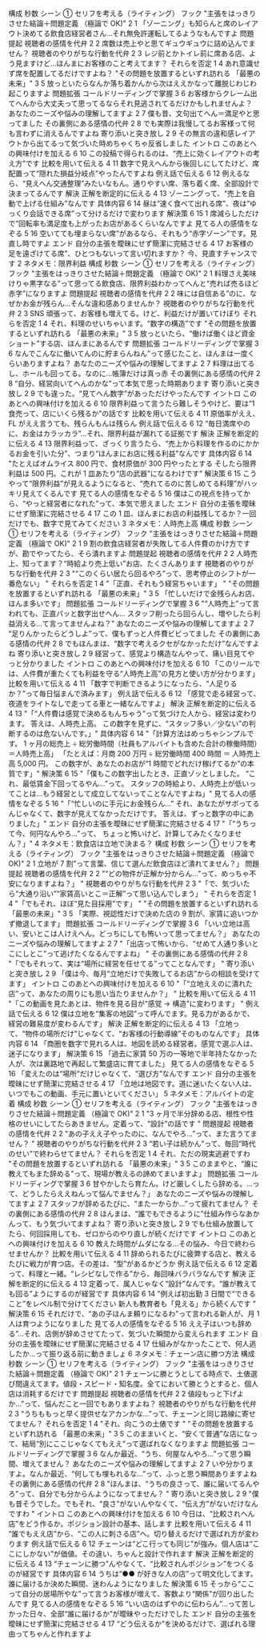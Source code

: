 構成 秒数 シーン ① セリフを考える（ライティング）
フック "主張をはっきりさせた結論＋問題定義
（極論で OK)" 2 1 「ゾーニング」も知らんと席のレイアウト決めてる飲食店経営者さん…それ無免許運転してるようなもんですよ
問題提起 視聴者の感情を代弁 2 2 席数は売上やと思てギュウギュウに詰め込んでません？
視聴者のやりがちな行動を代弁 2 3 レジ前とかトイレ前に席ある店、よう見ますけど…ほんまにお客様のこと考えてます？
それらを否定 1 4 あれ意識せず席を配置してるだけですよね？
"その問題を放置するといずれ訪れる
「最悪の未来」" 3 5 放っといたらなんか落ち着かんから次はええかなって離脱じわじわ起こりますよ
問題拡張 コールドリーディングで掌握 3 6 お客様からクレーム出てへんから大丈夫って思ってるならそれ見逃されてるだけかもしれませんよ？
あなたのニーズや悩みの理解してますよ 2 7 僕も昔、文句出てへん＝満足やと思ってました
その裏側にある感情の代弁 2 8 でも実際は我慢してるお客様って何も言わずに消えるんですよね
寄り添いと突き放し 2 9 その無言の違和感レイアウトから出てるって気づいた時めちゃくちゃ反省しました
イントロ このあとへの興味付けを加える 6 10 この投稿で得られるのは、“売上に効くレイアウトの考え方”です
比較を用いて伝える 4 11 数字で見えへんから後回しにしてたけど、席配置って“隠れた損益分岐点”やったんですよね
例え話で伝える 6 12 例えるなら、“見えへん交通整理”みたいなもん。通りやすい席、落ち着く席、全部設計で決まってるんです
解決 正解を断定的に伝える 4 13 ゾーニングって、“売上を自動で上げる仕組み”なんです
具体内容 6 14 昼は“速く食べて出れる席”、夜は“ゆっくり会話できる席”って分けるだけで変わります
解決策 6 15 1 席減らしただけで“回転率も満足度も上がったお店があるくらいなんですよ
見てる人の感情をなぞる 5 16 空いてても埋まらない席”があるなら、それもう“赤字ゾーン”です。見直し時ですよ
エンド 自分の主張を曖昧にせず簡潔に完結させる 4 17 お客様の足を遠ざけてる席”、ひとつもないって言い切れますか？ 今、見直すチャンスです
2 ネタメモ：限界利益
構成 秒数 シーン ① セリフを考える（ライティング）
フック "主張をはっきりさせた結論＋問題定義
（極論で OK)" 2 1 料理さえ美味けりゃ黒字なる”って思ってる飲食店、限界利益わかってへんと“売れば売るほど赤字”になりますよ
問題提起 視聴者の感情を代弁 2 2 味には自信ある”のに、なぜかお金が残らん…そんな違和感ありませんか？
視聴者のやりがちな行動を代弁 2 3 SNS 頑張って、お客様も増えてる。けど、利益だけが置いてけぼり
それらを否定 1 4 それ、料理のせいちゃいます。“数字の構造”です
"その問題を放置するといずれ訪れる
「最悪の未来」" 3 5 放っといたら、“働けば働くほど資金ショート”する店、ほんまにあるんです
問題拡張 コールドリーディングで掌握 3 6 なんでこんなに働いてんのに貯まらんねん”って感じたこと、ほんまは一度くらいありますよね？
あなたのニーズや悩みの理解してますよ 2 7 料理は出てるし、ホールも回ってる。なのに…帳簿だけは真っ赤
その裏側にある感情の代弁 2 8 “自分、経営向いてへんのかな”って本気で思った時期あります
寄り添いと突き放し 2 9 でも違った。“見てへん数字”があっただけやったんです
イントロ このあとへの興味付けを加える 6 10 限界利益って言うたら難しそうやけど、要は“1 食売って、店にいくら残るか”の話です
比較を用いて伝える 4 11 原価率がええ、FL がええ言うても、残らんもんは残らん
例え話で伝える 6 12 “毎日満席やのに、お金はカラッカラ”…それ、限界利益が漏れてる証拠です
解決 正解を断定的に伝える 4 13 限界利益って、ざっくり言うたら、“売上から料理を作るのにかかるお金を引いた分”、つまり“ほんまにお店に残る利益”なんです
具体内容 6 14 "たとえばオムライス 800 円で、食材原価が 300 円やったとする
そしたら限界利益は 500 円。これが 1 皿あたり“店の武器”になるわけです"
解決策 6 15 こうやって“限界利益”が見えるようになると、“売れてるのに苦しめてる料理”がハッキリ見えてくるんです
見てる人の感情をなぞる 5 16 僕はこの視点を持ってから、“やっと経営者になれた”って、本気で思えました
エンド 自分の主張を曖昧にせず簡潔に完結させる 4 17 この 1 皿、ほんまにお店の利益残してるか？一回だけでも、数字で見てみてください
3 ネタメモ：人時売上高
構成 秒数 シーン ① セリフを考える（ライティング）
フック "主張をはっきりさせた結論＋問題定義
（極論で OK)" 2 1 9 割の飲食店経営者が失敗してる人件費のかけ方ですが、勘でやってたら、そら潰れますよ
問題提起 視聴者の感情を代弁 2 2 人時売上、知ってます？“時給より売上低い”お店、たくさんあります
視聴者のやりがちな行動を代弁 2 3 "“このくらい居たら回るやろ”って、思考停止のシフトが一番危ない」
"
それらを否定 1 4 "「正直、それもう経営ちゃいます」
"
"その問題を放置するといずれ訪れる
「最悪の未来」" 3 5 「忙しいだけで金残らんお店、ほんま多いです」
問題拡張 コールドリーディングで掌握 3 6 "“人時売上”って言われても、正直パッと数字出せへん…
スタッフ削ったら回らんし、増やしたら利益消える…て言ってませんよね？"
あなたのニーズや悩みの理解してますよ 2 7 “足りんかったらどうしよ”って、僕もずっと人件費ビビってました
その裏側にある感情の代弁 2 8 でもほんまは、“数字で考えるクセがなかっただけ”なんですよね
寄り添いと突き放し 2 9 経営って、感覚より構造なんやって、痛い目見てやっと分かりました
イントロ このあとへの興味付けを加える 6 10 「このリールでは、人件費が重たくても利益を守る“人時売上高”の見方と使い方が分かります」
比較を用いて伝える 4 11 「数字で判断できるようになったら、“人足りるか？”って毎日悩まんで済みます」
例え話で伝える 6 12 「感覚で走る経営って、夜道をライトなしで走ってる車と一緒なんですよ」
解決 正解を断定的に伝える 4 13 "「“人件費は感覚で決めるもんちゃう”って気づけた人から、経営は変わります。
答えは、人時売上高。
この数字を見ずに、“スタッフ多い／少ない”の判断するのは危ないんです。」"
具体内容 6 14 "「計算方法はめっちゃシンプルです。
1 ヶ月の総売上 ÷ 総労働時間（社員もアルバイトも含めた合計の稼働時間）＝人時売上高」
「たとえば：月商 200 万円 ÷ 総労働時間 400 時間 ＝ 人時売上高 5,000 円。
この数字が、あなたのお店が“1 時間でどれだけ稼げてるか”の本質です」"
解決策 6 15 "「僕もこの数字出したとき、正直ゾッとしました。
“これ、最低賃金下回ってるやん…”って。
スタッフの時給より、人時売上が低いってことは…もう経営として成立してないってことなんですよね」"
見てる人の感情をなぞる 5 16 "「“忙しいのに手元にお金残らん…”
それ、あなたがサボってるんじゃなくて、数字が見えてなかっただけです。
答えは、ずっと数字の中にありました」"
エンド 自分の主張を曖昧にせず簡潔に完結させる 4 17 "「“うちって今、何円なんやろ…”って、
ちょっと怖いけど、計算してみたくなりません？」"
4 ネタメモ：飲食店は立地で決まる？
構成 秒数 シーン ① セリフを考える（ライティング）
フック "主張をはっきりさせた結論＋問題定義
（極論で OK)" 2 1 立地が 7 割”って言葉、信じて選んだ飲食店ほど潰れてません？」
問題提起 視聴者の感情を代弁 2 2 "“どの物件が正解か分からん…”って、めっちゃ不安になりますよね？」
"
視聴者のやりがちな行動を代弁 2 3 "「で、気づいたら“大通り沿い”“家賃高いとこ＝正解”って思い込んでしまう」
"
それらを否定 1 4 "「でもそれ、ほぼ“見た目採用”です」
"
"その問題を放置するといずれ訪れる
「最悪の未来」" 3 5 「実際、視認性だけで決めた店の 9 割が、家賃に追いつかず撤退してます」
問題拡張 コールドリーディングで掌握 3 6 「いい立地は高い、安いとこは人けえへん。どっちにしても怖いって思ってません？」
あなたのニーズや悩みの理解してますよ 2 7 "「出店って怖いから、“せめて人通り多いとこにしとこ”って逃げたくなるんですよね」
"
その裏側にある感情の代弁 2 8 "「でもそれって、実は“場所に経営を任せてる”ってことなんです」
"
寄り添いと突き放し 2 9 「僕は今、毎月“立地だけで失敗してるお店”からの相談を受けてます」
イントロ このあとへの興味付けを加える 6 10 "「“立地ええのに潰れた店”って、あなたの周りにも思い当たりませんか？」
"
比較を用いて伝える 4 11 "「この動画を見たあとは、物件を見る目が“感覚 → 構造”に変わります」
"
例え話で伝える 6 12 僕は立地を“集客の地図”って呼んでます。見る力があるかで、経営の難易度が変わるんです」
解決 正解を断定的に伝える 4 13 「立地って、“物件の場所だけ”じゃなくて、“お客様の行動導線”そのものなんです」
具体内容 6 14 「商圏を数字で見れる人は、地図を読める経営者。感覚で選ぶ人は、迷子になります」
解決策 6 15 「過去に家賃 50 万の一等地で半年持たなかった人が、次は裏路地で再起して繁盛店に育てました」
見てる人の感情をなぞる 5 16 「変えたのは“場所”だけじゃなくて、“選び方”なんです
エンド 自分の主張を曖昧にせず簡潔に完結させる 4 17 「立地は地図です。道に迷いたくない人は、いつでもこの動画、手元に置いといてください」
5 ネタメモ：アルバイトの定着
構成 秒数 シーン ① セリフを考える（ライティング）
フック "主張をはっきりさせた結論＋問題定義
（極論で OK)" 2 1 "3 ヶ月で半分辞める店、根性や性格のせいにしてたらあきません。定着って、“設計”の話です
"
問題提起 視聴者の感情を代弁 2 2 "あの子ええ子やったのに、なんでやろ…”って、また言うてません？
"
視聴者のやりがちな行動を代弁 2 3 “若い子は続かん”って、毎回“時代のせい”で終わらせてません？
それらを否定 1 4 それ、ただの現実逃避ですわ
"その問題を放置するといずれ訪れる
「最悪の未来」" 3 5 このままやと、“誰に教えてもまた辞める”って、現場が教えるの諦めてまいますよ」
問題拡張 コールドリーディングで掌握 3 6 甘やかしたら育たん。けど厳しくしたら辞める。…って、どうしたらええねんって悩んでません？」
あなたのニーズや悩みの理解してますよ 2 7 スタッフが辞めるたびに、“また一からか…”って疲れてません？
その裏側にある感情の代弁 2 8 ほんまは、“誰でもできるように”仕組み作らなあかんって、もう気づいてますよね？
寄り添いと突き放し 2 9 でも仕組み放置してたら、何回採用しても、ゼロからのやり直しが続くだけです
イントロ このあとへの興味付けを加える 6 10 教えた時間がムダになる…その悩み、今日で終わらせませんか？
比較を用いて伝える 4 11 辞められるたびに疲弊する店と、教えるたびに戦力が育つ店。その差は、“型”があるかどうか
例え話で伝える 6 12 定着って、料理と一緒。“レシピなしで作る”から、毎回味バラバラなんです
解決 正解を断定的に伝える 4 13 定着って、属人じゃなく“設計”なんです。“誰が教えても回る”ようにするのが経営です
具体内容 6 14 "例えば初出勤 3 日間で“できること”をレベル制で分けてください
新人も教育者も「見える」から続くんです
"
解決策 6 15 それだけで、“あの子ほんま頼りになるわ”って言われる新人が、月 1 人は育つようになりました
見てる人の感情をなぞる 5 16 ええ子はいつも辞める”…それ、店側が辞めさせてたって、気づいた瞬間から変えられます
エンド 自分の主張を曖昧にせず簡潔に完結させる 4 17 仕組みがなかったことで、何人逃したか…って振り返る前に動きましょ
6 ネタメモ：チェーン店に勝つ方法
構成 秒数 シーン ① セリフを考える（ライティング）
フック "主張をはっきりさせた結論＋問題定義
（極論で OK)" 2 1 チェーンに勝とうとしてる時点で、土俵選び間違えてます。値段・スピード・知名度。全てにおいて勝とうとすると、個人店は消耗するだけです
問題提起 視聴者の感情を代弁 2 2 値段もっと下げよか…”って、悩んだこと一回でもありますよね？
視聴者のやりがちな行動を代弁 2 3 “うちももっと早く提供せなアカンかな…”って、チェーンと同じ路線に寄せてません？
それらを否定 1 4 "それ、向こうの土俵です
"
"その問題を放置するといずれ訪れる
「最悪の未来」" 3 5 このままいくと、“安くて普通”な店になって、結局“別にここじゃなくてもええ”って選ばれなくなりますよ
問題拡張 コールドリーディングで掌握 3 6 なんか最近、“うち、何屋なんやろ…”って思う瞬間、増えてません？
あなたのニーズや悩みの理解してますよ 2 7 いや分かりますよ。なんか最近、“何しても埋もれるな…”って、ふっと思う瞬間ありますよね
その裏側にある感情の代弁 2 8 "ほんまは、“うちの良さって、誰に届いてるんやろ”って、自分でも分からんようになってません？
"
寄り添いと突き放し 2 9 "僕も昔そうでした。でもそれ、“良さ”がないんやなくて、“伝え方”がないだけなんですわ
"
イントロ このあとへの興味付けを加える 6 10 今日は、“比較されへん店”をどう作るか。ポジション設計の基本、話します
比較を用いて伝える 4 11 “誰でもええ店”から、“この人に刺さる店”へ。切り替えるだけで選ばれ方が変わります
例え話で伝える 6 12 チェーンは“どこ行っても同じ”が強み。個人店は“ここにしかない”が価値。その違い、ちゃんと設計で作れます
解決 正解を断定的に伝える 4 13 “チェーンに勝つ”んやなくて、“比較されんポジション”をつくるのが経営です
具体内容 6 14 うちは“●● が好きな人の店”って明文化してます。誰に届けるか決めた瞬間、迷わんようになりました
解決策 6 15 そっから“ここって自分の居場所やな”って言うお客様が増えて、客数より“関係”が回り出したんです
見てる人の感情をなぞる 5 16 “いい店のはずやのに伝わらん”…って苦しかった日々、全部“誰に届けるか”が曖昧やっただけでした
エンド 自分の主張を曖昧にせず簡潔に完結させる 4 17 “どう伝えるか”を決めるだけで、選ばれる理由ってちゃんと作れますよ
